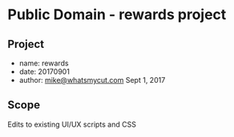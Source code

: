 # Public Domain - rewards project

## Project

* name: rewards
* date: 20170901
* author: mike@whatsmycut.com Sept 1, 2017

## Scope

Edits to existing UI/UX scripts and CSS
